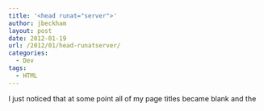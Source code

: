 ```yaml
---
title: '<head runat="server">'
author: jbeckham
layout: post
date: 2012-01-19
url: /2012/01/head-runatserver/
categories:
  - Dev
tags:
  - HTML
---
```

I just noticed that at some point all of my page titles became blank and the <title> tag in the markup was empty. The reason is because the <head> tag wasn't marked as a server-side tag for ASP.NET, so it didn't have access to update the <title> tag.